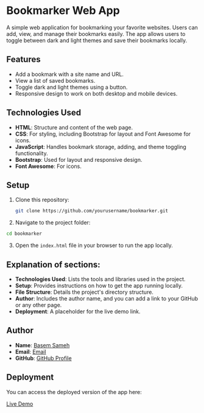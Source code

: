 # Bookmarker Web App

A simple web application for bookmarking your favorite websites. Users can add, view, and manage their bookmarks easily. The app allows users to toggle between dark and light themes and save their bookmarks locally.

## Features

- Add a bookmark with a site name and URL.
- View a list of saved bookmarks.
- Toggle dark and light themes using a button.
- Responsive design to work on both desktop and mobile devices.

## Technologies Used

- **HTML**: Structure and content of the web page.
- **CSS**: For styling, including Bootstrap for layout and Font Awesome for icons.
- **JavaScript**: Handles bookmark storage, adding, and theme toggling functionality.
- **Bootstrap**: Used for layout and responsive design.
- **Font Awesome**: For icons.

## Setup

1. Clone this repository:
   ```bash
   git clone https://github.com/yourusername/bookmarker.git
   ```

2. Navigate to the project folder:
  ```bash
  cd bookmarker
  ```

3. Open the `index.html` file in your browser to run the app locally.

## Explanation of sections:

- **Technologies Used**: Lists the tools and libraries used in the project.
- **Setup**: Provides instructions on how to get the app running locally.
- **File Structure**: Details the project's directory structure.
- **Author**: Includes the author name, and you can add a link to your GitHub or any other page.
- **Deployment**: A placeholder for the live demo link.

## Author

- **Name**: [Basem Sameh](#)
- **Email**: [Email](basemsameh3000@gmail.com)
- **GitHub**: [GitHub Profile](https://github.com/basemsameh)

## Deployment

You can access the deployed version of the app here:

[Live Demo](https://basemsameh.github.io/Bookmark-Project/)

